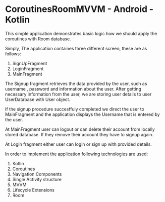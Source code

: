 # CoroutinesRoomMVVM - Android - Kotlin

This simple application demonstrates basic logic how we should apply the coroutines with Room database. 

Simply, The application containes three different screen, these are as follows:

1) SignUpFragment
2) LoginFragment
3) MainFragment

The Signup fragment retrieves the data provided by the user, such as username , password and information about the user. After
getting necessary information from the user, we are storing user details to user UserDatabase with User object.

If the signup procedure succesffuly completed we direct the user to MainFragment and the application displays the Username that
is entered by the user. 

At MainFragment user can logout or can delete their account from locally stored database. If they remove their account
they have to signup again. 

At Login fragment either user can login or sign up with provided details. 

In order to implement the application following technologies are used: 

1) Kotlin
2) Coroutines 
3) Navigation Components 
4) Single Activity structure 
5) MVVM
6) Lifecycle Extensions
7) Room 
